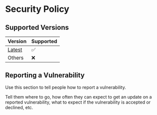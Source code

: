 <!-- vale Microsoft.Headings = NO -->
# Security Policy

## Supported Versions

| Version                                                      | Supported |
| ------------------------------------------------------------ | --------- |
| [Latest](https://github.com/haru52/dotfiles/releases/latest) | ✅        |
| Others                                                       | ❌        |

## Reporting a Vulnerability

Use this section to tell people how to report a vulnerability.

<!-- vale Microsoft.Passive = NO -->
<!-- vale write-good.E-Prime = NO -->
<!-- vale write-good.Passive = NO -->
Tell them where to go, how often they can expect to get an update on a
reported vulnerability, what to expect if the vulnerability is accepted or
declined, etc.
<!-- vale Microsoft.Passive = YES -->
<!-- vale write-good.E-Prime = YES -->
<!-- vale write-good.Passive = YES -->
